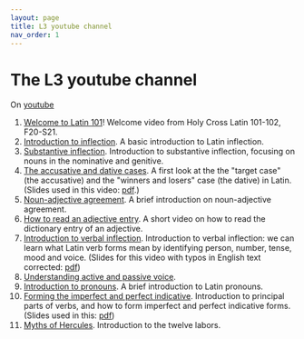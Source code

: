 ```yaml
---
layout: page
title: L3 youtube channel
nav_order: 1
---
```


# The L3 youtube channel


On [youtube](https://www.youtube.com/channel/UCyA2aidE3BiD3idsxrJr5Hg?view_as=subscriber)

1. [Welcome to Latin 101](https://youtu.be/rm7NZqHxFNE)! Welcome video from Holy Cross Latin 101-102, F20-S21.
1. [Introduction to inflection](https://youtu.be/5g1sz9qRNJ0). A basic introduction to Latin inflection.
1.  [Substantive inflection](https://youtu.be/D-x9X1v3170).  Introduction to substantive inflection, focusing on nouns in the nominative and genitive.
1. [The accusative and dative cases](https://youtu.be/7Efh1Wycx0g). A first look at the the "target case" (the accusative) and the "winners and losers" case (the dative) in Latin.  (Slides used in this video:  [pdf](./slides/accusative-dative.pdf).)
1. [Noun-adjective agreement](https://youtu.be/h5ZG-GM3EFA). A brief introduction on noun-adjective agreement.
1. [How to read an adjective entry](https://youtu.be/a_iyFuYTma4). A short video on how to read the dictionary entry of an adjective.
1. [Introduction to verbal inflection](https://youtu.be/3W-s_L82MLc).  Introduction to verbal inflection: we can learn what Latin verb forms mean by  identifying person, number, tense, mood and voice.  (Slides for this video with typos in English text corrected:  [pdf](./slides/verbal-inflection.pdf))
1. [Understanding active and passive voice](https://youtu.be/umIKSDePFm4).
1. [Introduction to pronouns](https://youtu.be/Ko88xi01AMY). A brief introduction to Latin pronouns.
1. [Forming the imperfect and perfect indicative](https://youtu.be/ghll0S0AxsI). Introduction to principal parts of verbs, and how to form imperfect and perfect indicative forms.   (Slides used in this:  [pdf](./slides/pft-impft.pdf))
1. [Myths of Hercules](https://youtu.be/xT2Trc0r9RA). Introduction to the twelve labors.
